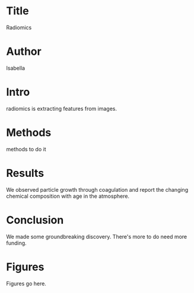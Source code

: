 # Title
Radiomics

# Author
Isabella

# Intro
radiomics is extracting features from images.

# Methods
methods to do it 


# Results
We observed particle growth through coagulation and report the changing chemical composition with age in the atmosphere.

# Conclusion
We made some groundbreaking discovery. There's more to do need more funding.

# Figures
Figures go here.